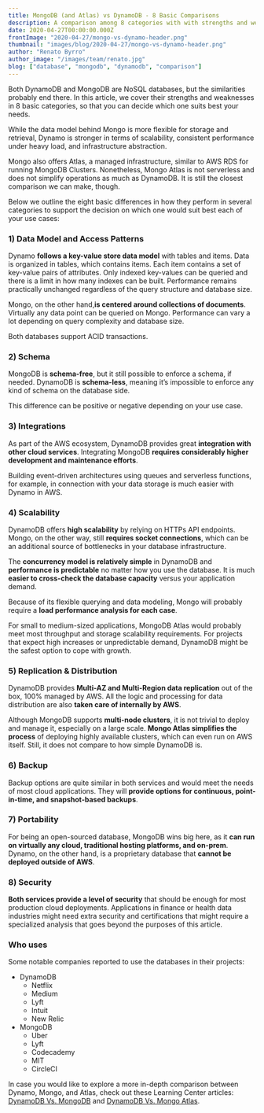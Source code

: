 ```yaml
---
title: MongoDB (and Atlas) vs DynamoDB - 8 Basic Comparisons
description: A comparison among 8 categories with with strengths and weaknesses of Dynamo and Mongo, including Atlas managed Mongo
date: 2020-04-27T00:00:00.000Z
frontImage: "2020-04-27/mongo-vs-dynamo-header.png"
thumbnail: "images/blog/2020-04-27/mongo-vs-dynamo-header.png"
author: "Renato Byrro"
author_image: "/images/team/renato.jpg"
blog: ["database", "mongodb", "dynamodb", "comparison"]
---
```


Both DynamoDB and MongoDB are NoSQL databases, but the similarities probably end there. In this article, we cover their strengths and weaknesses in 8 basic categories, so that you can decide which one suits best your needs.

While the data model behind Mongo is more flexible for storage and retrieval, Dynamo is stronger in terms of scalability, consistent performance under heavy load, and infrastructure abstraction.

Mongo also offers Atlas, a managed infrastructure, similar to AWS RDS for running MongoDB Clusters. Nonetheless, Mongo Atlas is not serverless and does not simplify operations as much as DynamoDB. It is still the closest comparison we can make, though.

Below we outline the eight basic differences in how they perform in several categories to support the decision on which one would suit best each of your use cases:


### 1) Data Model and Access Patterns

Dynamo **follows a key-value store data model** with tables and items. Data is organized in tables, which contains items. Each item contains a set of key-value pairs of attributes. Only indexed key-values can be queried and there is a limit in how many indexes can be built. Performance remains practically unchanged regardless of the query structure and database size.

Mongo, on the other hand,**is centered around collections of documents**. Virtually any data point can be queried on Mongo. Performance can vary a lot depending on query complexity and database size.

Both databases support ACID transactions.


### 2) Schema

MongoDB is **schema-free**, but it still possible to enforce a schema, if needed. DynamoDB is **schema-less**, meaning it’s impossible to enforce any kind of schema on the database side.

This difference can be positive or negative depending on your use case.


### 3) Integrations

As part of the AWS ecosystem, DynamoDB provides great **integration with other cloud services**. Integrating MongoDB **requires considerably higher development and maintenance efforts**.

Building event-driven architectures using queues and serverless functions, for example, in connection with your data storage is much easier with Dynamo in AWS.


### 4) Scalability

DynamoDB offers **high scalability** by relying on HTTPs API endpoints. Mongo, on the other way, still **requires socket connections**, which can be an additional source of bottlenecks in your database infrastructure.

The **concurrency model is relatively simple** in DynamoDB and **performance is predictable** no matter how you use the database. It is much **easier to cross-check the database capacity** versus your application demand.

Because of its flexible querying and data modeling, Mongo will probably require a **load performance analysis for each case**.

For small to medium-sized applications, MongoDB Atlas would probably meet most throughput and storage scalability requirements. For projects that expect high increases or unpredictable demand, DynamoDB might be the safest option to cope with growth.


### 5) Replication & Distribution

DynamoDB provides **Multi-AZ and Multi-Region data replication** out of the box, 100% managed by AWS. All the logic and processing for data distribution are also **taken care of internally by AWS**.

Although MongoDB supports **multi-node clusters**, it is not trivial to deploy and manage it, especially on a large scale. **Mongo Atlas simplifies the process** of deploying highly available clusters, which can even run on AWS itself. Still, it does not compare to how simple DynamoDB is.


### 6) Backup

Backup options are quite similar in both services and would meet the needs of most cloud applications. They will **provide options for continuous, point-in-time, and snapshot-based backups**.


### 7) Portability

For being an open-sourced database, MongoDB wins big here, as it **can run on virtually any cloud, traditional hosting platforms, and on-prem**. Dynamo, on the other hand, is a proprietary database that **cannot be deployed outside of AWS**.


### 8) Security

**Both services provide a level of security** that should be enough for most production cloud deployments. Applications in finance or health data industries might need extra security and certifications that might require a specialized analysis that goes beyond the purposes of this article.


### Who uses

Some notable companies reported to use the databases in their projects:

*   DynamoDB
    *   Netflix
    *   Medium
    *   Lyft
    *   Intuit
    *   New Relic
*   MongoDB
    *   Uber
    *   Lyft
    *   Codecademy
    *   MIT
    *   CircleCI

In case you would like to explore a more in-depth comparison between Dynamo, Mongo, and Atlas, check out these Learning Center articles: [DynamoDB Vs. MongoDB](https://dashbird.io/knowledge-base/dynamodb/dynamodb-vs-mongodb/) and [DynamoDB Vs. Mongo Atlas](https://dashbird.io/knowledge-base/dynamodb/dynamodb-vs-mongo-atlas/).
